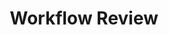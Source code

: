 ---
layout: module
leadingpath: ../
title: Workflow Review
pre-requisites: CONT-CLI-07_Creating-local-branches
learning-objective: Review the GitHub flow using the command line.
screens:
  - video-slide:
      title: Workflow Review
      video: https://www.youtube.com/watch?v=r5C6yXNaSGo
      video-script:
        - do: "Show https://guides.github.com/introduction/flow/"
          say: "Remember that branching is fundamental to the GitHub flow. Now that we have created our branch, let's take a moment to review the rest of the workflow without any breaks for explanations like we did the first time. This time, lets create a file to tell others a few things they can do when they visit our home town. Along the way, I will show you a few helpful shortcuts."
        - do: "Type `echo \"Welcome to My Home Town\" > home-town.md`"
          say: "Let's use the echo command to create our new file. Name the file after your home town and add .md to the end so it will be rendered as markdown."
        - do: "Type `git status`"
          say: "When we type git status, we will see that we have a new untracked file."
        - do: "Type `git add .`"
          say: "We want to add this file to our next commit so we will add it to the staging area. Git add . is a shortcut that tells git to add all of the new or modified files to the staging area."
        - do: "Type `git commit -m\"commit message\"`"
          say: "Let's go ahead and commit our file. This time, instead of opening the text editor to type our commit message, we will use the -m option to tell git that we are including our message in quotes after this command."
        - do: "Type `git push -u origin <branch-name>`"
          say: "Now let's push the changes to the remote, setting the remote tracking branch by adding the -u option."
        - do: "Open GitHub"
          say: "Next we will go back to GitHub and open a Pull Request."
        - do: "Click `Compare & Pull Request`"
          say: "GitHub recognizes that you have pushed a new branch and will ask you to create a Pull Request. Click the green button to start your Pull Request."
        - do: "Type a pull request `Title` and `Description`"
          say: "Enter a descriptive title and description for the Pull Request."
        - do: "Click `Create Pull Request`"
          say: "And create your Pull Request."
        - do: "Click `Merge Pull Request`"
          say: "When the discussion ends and the file is ready, you will then merge your pull request with the master branch to complete the process."
        - do: "Click `Delete branch`"
          say: "Since your branch has been merged, it is safe to delete it now."
      production-notes:
  - lab:
      title: Workflow Review
      id: CONT-CLI-08-lab-01
      presenter-script:
        - Now you will have a chance to complete the workflow on your own.
      steps:
        - description: "Create a new file on your branch."
          id: CONT-CLI-08-create-file
        - description: "Add the file to staging and commit it locally."
          id: CONT-CLI-08-commit
        - description: "Push your file to the remote."
          id: CONT-CLI-08-push
        - description: "Create a pull request on GitHub."
          id: CONT-CLI-08-pull-request
        - description: "Merge your changes into Master."
          id: CONT-CLI-08-merge
additional-labs:
additional-questions:
resources:

---